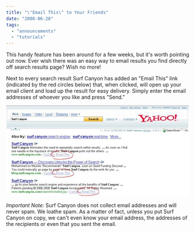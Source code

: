 ```yaml
---
title: "\"Email This\" to Your Friends"
date: "2008-06-20"
tags: 
  - "announcements"
  - "tutorials"
---
```


This handy feature has been around for a few weeks, but it's worth pointing out now. Ever wish there was an easy way to email results you find directly off search results page? Wish no more!

Next to every search result Surf Canyon has added an "Email This" link (indicated by the red circles below) that, when clicked, will open up your email client and load up the result for easy delivery. Simply enter the email addresses of whoever you like and press "Send."

![“Email This” link on SERP](/assets/images/rank-dynamics/email-this-link.jpg)

_Important Note:_ Surf Canyon does not collect email addresses and will never spam. We loathe spam. As a matter of fact, unless you put Surf Canyon on copy, we can't even know your email address, the addresses of the recipients or even that you sent the email.
